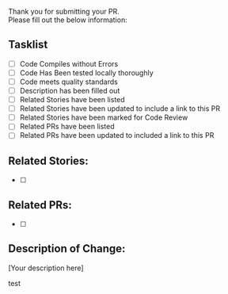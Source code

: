 Thank you for submitting your PR.  
Please fill out the below information:

## Tasklist
- [ ] Code Compiles without Errors
- [ ] Code Has Been tested locally thoroughly
- [ ] Code meets quality standards
- [ ] Description has been filled out
- [ ] Related Stories have been listed
- [ ] Related Stories have been updated to include a link to this PR
- [ ] Related Stories have been marked for Code Review
- [ ] Related PRs have been listed
- [ ] Related PRs have been updated to included a link to this PR

## Related Stories:
- [ ]

## Related PRs:
- [ ]

## Description of Change:
[Your description here]

test
